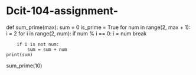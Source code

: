# Dcit-104-assignment-

def sum_prime(max):
    sum = 0
    is_prime = True
    for num in range(2, max + 1):
        i = 2
        for i in range(2, num):
            if num % i == 0:
                i = num
                break

        if i is not num:
            sum = sum + num
    print(sum)

sum_prime(10)
